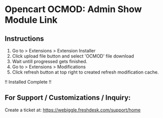 # Opencart OCMOD: Admin Show Module Link

## Instructions
1. Go to > Extensions > Extension Installer
2. Click upload file button and select 'OCMOD' file download
3. Wait untill progressed gets finished.
4. Go to > Extensions > Modifications
5. Click refresh button at top right to created refresh modification cache.

!! Installed Complete !!

## For Support / Customizations / Inquiry:
Create a ticket at: https://webiggle.freshdesk.com/support/home
